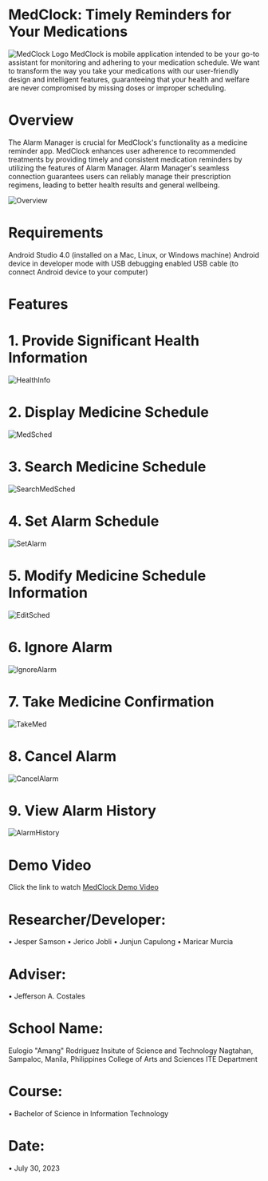 # MedClock: Timely Reminders for Your Medications
![MedClock Logo](githubpics/frontpage.jpg)
MedClock is mobile application intended to be your go-to assistant for monitoring and adhering to your medication schedule. We want to transform the way you take your medications with our user-friendly design and intelligent features, guaranteeing that your health and welfare are never compromised by missing doses or improper scheduling.
# Overview
The Alarm Manager is crucial for MedClock's functionality as a medicine reminder app. MedClock enhances user adherence to recommended treatments by providing timely and consistent medication reminders by utilizing the features of Alarm Manager. Alarm Manager's seamless connection guarantees users can reliably manage their prescription regimens, leading to better health results and general wellbeing.

![Overview](githubpics/overview.png)

# Requirements
Android Studio 4.0 (installed on a Mac, Linux, or Windows machine)
Android device in developer mode with USB debugging enabled
USB cable (to connect Android device to your computer)

# Features

# 1. Provide Significant Health Information
   
![HealthInfo](githubpics/healthinfo.png) 

# 2. Display Medicine Schedule

![MedSched](githubpics/meddshedd.png) 

# 3. Search Medicine Schedule

![SearchMedSched](githubpics/searrrcchh.png) 

# 4. Set Alarm Schedule

![SetAlarm](githubpics/setalarmsched.png) 

# 5. Modify Medicine Schedule Information

![EditSched](githubpics/modifyschedinfo.png) 

# 6. Ignore Alarm

![IgnoreAlarm](githubpics/ignooore.png) 

# 7. Take Medicine Confirmation

![TakeMed](githubpics/takemedd.png) 

# 8. Cancel Alarm

![CancelAlarm](githubpics/cancelalarm.png) 

# 9. View Alarm History

![AlarmHistory](githubpics/historyy.png)  

# Demo Video

Click the link to watch [MedClock Demo Video](https://www.example.com)

# Researcher/Developer:

•	Jesper Samson
•	Jerico Jobli
•	Junjun Capulong
•	Maricar Murcia

# Adviser:

•	Jefferson A. Costales

# School Name:

Eulogio "Amang" Rodriguez Insitute of Science and Technology
Nagtahan, Sampaloc, Manila, Philippines
College of Arts and Sciences
ITE Department

# Course:

•	Bachelor of Science in Information Technology

# Date:

•	July 30, 2023
   
